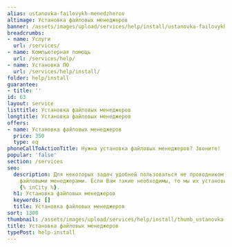 ```yaml
---
alias: ustanovka-failovykh-menedzherov
altimage: Установка файловых менеджеров
banner: /assets/images/upload/services/help/install/ustanovka-failovykh-menedzherov.jpg
breadcrumbs:
- name: Услуги
  url: /services/
- name: Компьютерная помощь
  url: /services/help/
- name: Установка ПО
  url: /services/help/install/
folder: help/install
guarantee:
- title: ''
id: 63
layout: service
listtitle: Установка файловых менеджеров
longtitle: Установка файловых менеджеров
offers:
- name: Установка файловых менеджеров
  price: 350
  type: eq
phoneCallToActionTitle: Нужна установка файловых менеджеров? Звоните!
popular: 'false'
section: /services
seo:
  description: Для некоторых задач удобней пользоваться не проводником а специальными
    файловыми менеджерами. Если Вам такие необходимы, то мы их установим Вам на дому
    {% inCity %}.
  h1: Установка файловых менеджеров
  keywords: []
  title: Установка файловых менеджеров
sort: 1300
thumbnail: /assets/images/upload/services/help/install/thumb_ustanovka-failovykh-menedzherov.jpg
title: Установка файловых менеджеров
typePost: help-install
---
```

